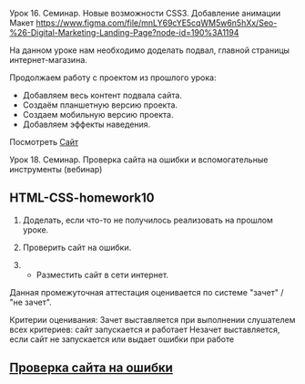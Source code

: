 Урок 16. Семинар. Новые возможности CSS3. Добавление анимации
Макет https://www.figma.com/file/mnLY69cYE5cqWM5w6n5hXx/Seo-%26-Digital-Marketing-Landing-Page?node-id=190%3A1194

На данном уроке нам необходимо доделать подвал, главной страницы интернет-магазина.

Продолжаем работу с проектом из прошлого урока:
* Добавляем весь контент подвала сайта.
* Создаём планшетную версию проекта.
* Создаем мобильную версию проекта.
* Добавляем эффекты наведения.



Посмотреть [Сайт](https://drain777.github.io/-html5_css_home_work9/) 



Урок 18. Семинар. Проверка сайта на ошибки и вспомогательные инструменты (вебинар)

## HTML-CSS-homework10

1. Доделать, если что-то не получилось реализовать на прошлом уроке.

2. Проверить сайт на ошибки.

3. * Разместить сайт в сети интернет.

Данная промежуточная аттестация оценивается по системе "зачет" / "не зачет".

Критерии оценивания:
Зачет выставляется при выполнении слушателем всех критериев: сайт запускается и работает
Незачет выставляется, если сайт не запускается или выдает ошибки при работе


## [Проверка сайта на ошибки](https://github.com/DRain777/-html5_css_home_work9/blob/algoritm/pdf24_merged.pdf)

